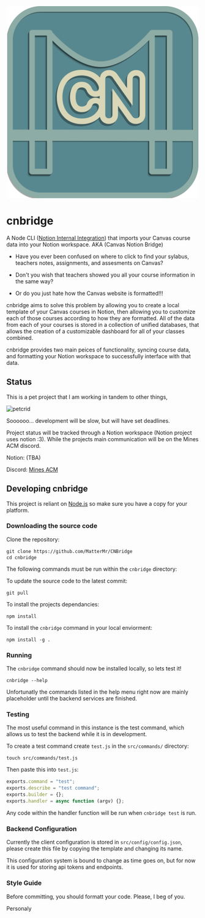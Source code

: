 <p align="center">
    <img width="500" alt="cnbridge logo" src="cnbridge_logo_draft.png">
</p>

# cnbridge

A Node CLI ([Notion Internal Integration](https://developers.notion.com/docs/getting-started#internal-integrations)) that imports your Canvas course data into your Notion workspace. AKA (Canvas Notion Bridge)

- Have you ever been confused on where to click to find your sylabus, teachers notes, assignments, and assesments on Canvas?

- Don't you wish that teachers showed you all your course information in the same way?

- Or do you just hate how the Canvas website is formatted!!!

cnbridge aims to solve this problem by allowing you to create a local template of your Canvas courses in Notion, then allowing you to customize each of those courses according to how they are formatted. All of the data from each of your courses is stored in a collection of unified databases, that allows the creation of a customizable dashboard for all of your classes combined.

cnbridge provides two main peices of functionality, syncing course data, and formatting your Notion workspace to successfully interface with that data.

## Status

This is a pet project that I am working in tandem to other things,

<p align="left">
    <img width="100" alt="petcrid" src="https://cdn.discordapp.com/emojis/1032388831749623818.gif?size=128&quality=lossless">
</p>
Soooooo... development will be slow, but will have set deadlines.

Project status will be tracked through a Notion workspace (Notion project uses notion :3).
While the projects main communication will be on the Mines ACM discord.

Notion: (TBA)

Discord: [Mines ACM](https://discord.gg/GJBCpnGhpa)

## Developing cnbridge

This project is reliant on [Node.js](https://nodejs.org/en/download) so make sure you have a copy for your platform.

### Downloading the source code

Clone the repository:

```shell
git clone https://github.com/MatterMr/CNBridge
cd cnbridge
```

The following commands must be run within the `cnbridge` directory:

To update the source code to the latest commit:

```shell
git pull
```

To install the projects dependancies:

```shell
npm install
```

To install the `cnbridge` command in your local enviorment:

```shell
npm install -g .
```

### Running

The `cnbridge` command should now be installed locally, so lets test it!

```shell
cnbridge --help
```

Unfortunatly the commands listed in the help menu right now are mainly placeholder until the backend services are finished.

### Testing

The most useful command in this instance is the test command, which allows us to test the backend while it is in development.

To create a test command create `test.js` in the `src/commands/` directory:

```shell
touch src/commands/test.js
```

Then paste this into `test.js`:

```javascript
exports.command = "test";
exports.describe = "test command";
exports.builder = {};
exports.handler = async function (argv) {};
```

Any code within the handler function will be run when `cnbridge test` is run.

### Backend Configuration

Currently the client configuration is stored in `src/config/config.json`, please create this file by copying the template and changing its name.

This configuration system is bound to change as time goes on, but for now it is used for storing api tokens and endpoints.

### Style Guide

Before committing, you should formatt your code. Please, I beg of you.

Personaly
